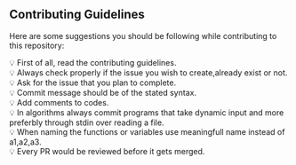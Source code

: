 ## Contributing Guidelines

Here are some suggestions you should be following while contributing to this repository:

:bulb: First of all, read the contributing guidelines.\
:bulb: Always check properly if the issue you wish to create,already exist or not.\
:bulb:  Ask for the issue that you plan to complete.\
:bulb:  Commit message should be of the stated syntax.\
:bulb:  Add comments to codes.\
:bulb:  In algorithms always commit programs that take dynamic input and more preferbly through stdin over reading a file.\
:bulb:  When naming the functions or variables use meaningfull name instead of a1,a2,a3.\
:bulb:  Every PR would be reviewed before it gets merged.
